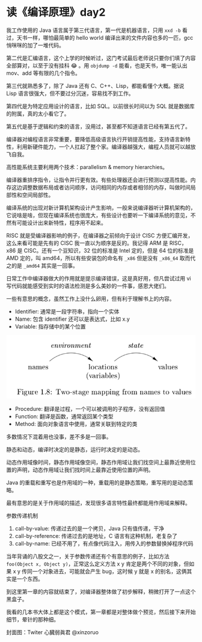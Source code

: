 # 读《编译原理》day2

我工作使用的 Java 语言属于第三代语言，第一代是机器语言，只用 `xxd -b` 看过，天书一样，哪怕最简单的 hello world 编译出来的文件内容也多的一匹，gcc 悄咪咪的加了一堆代码。

第二代是汇编语言，这个上学的时候听过，这门考试最后老师说只要你们填了内容全部算对，以至于没有挂科 :joy: 。用 `objdump -d` 能看，也是天书，唯一能认出 mov、add 等有限的几个指令。

第三代就熟悉多了，除了 Java 还有 C、C++、Lisp，都能看懂个大概。据说 Lisp 语言很强大，但不要过分沉迷，容易找不到工作。

第四代是为特定应用设计的语言，比如 SQL。以前很长时间以为 SQL 就是数据库的附属，真的太小看它了。

第五代是基于逻辑和约束的语言，没用过，甚至都不知道语言已经有第五代了。

编译器对编程语言非常重要，要降低高级语言执行开销提高性能，支持语言新特性，利用新硬件能力，一个人扛起了整个家。编译器越强大，编程人员就可以越放飞自我。

高性能系统主要利用两个技术：parallelism & memory hierarchies。

编译器重排序指令，让指令并行更有效。有些处理器还会进行预测以提高性能。内存这边调整数据布局或者访问顺序，访问相同的内存或者相邻的内存，叫做时间局部性和空间局部性。

编译系统的出现对新计算机架构设计产生影响，一般来说编译器听计算机架构的，它说啥是啥，但现在编译系统也很庞大，有些设计也要听一下编译系统的意见，不然有可能设计出来新特性，程序用不起来。

RISC 就是受编译器影响的例子，在编译器之前倾向于设计 CISC 方便汇编开发，这么来看可能是先有的 CISC 我一直以为顺序是反的。我记得 ARM 是 RISC，x86 是 CISC。还有一个豆知识，32 位的标准是 Intel 定的，但是 64 位的标准是 AMD 定的，叫 amd64，所以有些安装包的命名有 `_x86` 但是没有 `_x86_64` 取而代之的是 `_amd64` 其实是一回事。

日常工作中编译器做大的作用就是提示编译错误，这是真好用，但凡尝试过用 vi 写代码就能感受到实时的语法检测是多么美妙的一件事，感恩大佬们。


一些有意思的概念，虽然工作上没什么卵用，但有利于理解书上的内容。

+ Identifier: 通常是一段字符串，指向一个实体
+ Name: 包含 identifier 还可以是表达式，比如 x.y
+ Variable: 指存储中的某个位置

![](3-environment-state-1.png)

+ Procedure: 翻译是过程，一个可以被调用的子程序，没有返回值
+ Function: 翻译是函数，通常返回某个类型
+ Method: 面向对象语言中使用，通常关联到特定的类

多数情况下混着用也没事，差不多是一回事。

静态和动态，编译时决定的是静态，运行时决定的是动态。

动态作用域像时间，静态作用域像空间，静态作用域让我们找空间上最靠近使用位置的声明，动态作用域让我们找时间上最靠近使用位置的声明。

Java 的重载和重写也是作用域的一种，重载用的是静态策略，重写用的是动态策略。

最有意思的是关于作用域的描述，发现很多语言特性最终都能用作用域来解释。

参数传递机制

1. call-by-value: 传递过去的是一个拷贝，Java 只有值传递，干净
2. call-by-reference: 传递过去的是地址，C 语言有这种机制，老复杂了
3. call-by-name: 已经不用了，有点像代码注入，用传入的参数替换掉程序代码

当年背诵的八股文之一，关于参数传递还有个有意思的例子，比如方法 `foo(Object x, Object y)`，正常这么定义方法 x y 肯定是两个不同的对象，但如果 x y 传同一个对象进去，可能就会产生 bug，这时候 y 就是 x 的别名，这俩其实是一个东西。

到这里第一章的内容就结束了，对编译器整体做了初步解释，稍微打开了一点这个黑盒子。

我看的几本书大体上都是这个模式，第一章都是对整体做个预览，然后接下来开始细节，晕针的那种细。

封面图：Twiter 心臓弱眞君 @xinzoruo